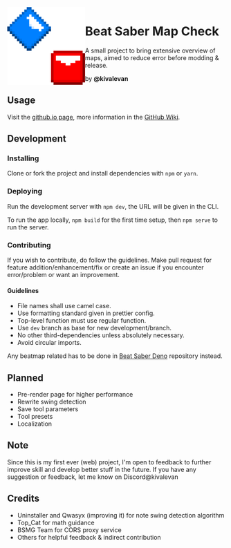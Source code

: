 <img align="left" src="./public/img/icon-large.png" height="180" width="180">

# Beat Saber Map Check

A small project to bring extensive overview of maps, aimed to reduce error
before modding & release.

by **@kivalevan**

## Usage

Visit the [github.io page](https://kivalevan.github.io/BeatSaber-MapCheck/),
more information in the
[GitHub Wiki](https://github.com/KivalEvan/BeatSaber-MapCheck/wiki).

## Development

### Installing

Clone or fork the project and install dependencies with `npm` or `yarn`.

### Deploying

Run the development server with `npm dev`, the URL will be given in the CLI.

To run the app locally, `npm build` for the first time setup, then `npm serve`
to run the server.

### Contributing

If you wish to contribute, do follow the guidelines. Make pull request for
feature addition/enhancement/fix or create an issue if you encounter
error/problem or want an improvement.

#### Guidelines

-  File names shall use camel case.
-  Use formatting standard given in prettier config.
-  Top-level function must use regular function.
-  Use `dev` branch as base for new development/branch.
-  No other third-dependencies unless absolutely necessary.
-  Avoid circular imports.

Any beatmap related has to be done in
[Beat Saber Deno](https://github.com/KivalEvan/BeatSaber-Deno) repository
instead.

## Planned

-  Pre-render page for higher performance
-  Rewrite swing detection
-  Save tool parameters
-  Tool presets
-  Localization

## Note

Since this is my first ever (web) project, I'm open to feedback to further
improve skill and develop better stuff in the future. If you have any suggestion
or feedback, let me know on Discord@kivalevan

## Credits

-  Uninstaller and Qwasyx (improving it) for note swing detection algorithm
-  Top_Cat for math guidance
-  BSMG Team for CORS proxy service
-  Others for helpful feedback & indirect contribution
